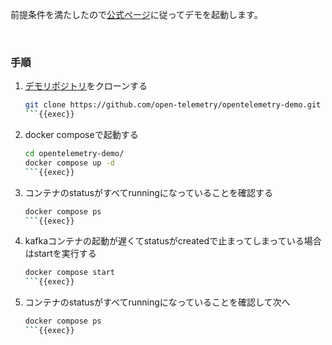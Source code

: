 <!-- ビルドする場合の手順 -->

前提条件を満たしたので[公式ページ](https://opentelemetry.io/docs/demo/docker-deployment/)に従ってデモを起動します。

<br>

### 手順

1. [デモリポジトリ](https://github.com/open-telemetry/opentelemetry-demo)をクローンする

    ```bash
    git clone https://github.com/open-telemetry/opentelemetry-demo.git -b 1.4.0
    ```{{exec}}

1. docker composeで起動する

    ```bash
    cd opentelemetry-demo/
    docker compose up -d
    ```{{exec}}

1. コンテナのstatusがすべてrunningになっていることを確認する

    ```bash
    docker compose ps
    ```{{exec}}

1. kafkaコンテナの起動が遅くてstatusがcreatedで止まってしまっている場合はstartを実行する

    ```bash
    docker compose start
    ```{{exec}}

1. コンテナのstatusがすべてrunningになっていることを確認して次へ

    ```bash
    docker compose ps
    ```{{exec}}
